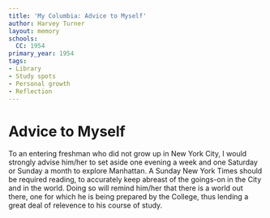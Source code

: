 ```yaml
---
title: 'My Columbia: Advice to Myself'
author: Harvey Turner
layout: memory
schools:
  CC: 1954
primary_year: 1954
tags:
- Library
- Study spots
- Personal growth
- Reflection
---
```

# Advice to Myself

To an entering freshman who did not grow up in New York City, I would strongly advise him/her to set aside one evening a week and one Saturday or Sunday a month to explore Manhattan. A Sunday New York Times should be required reading, to accurately keep abreast of the goings-on in the City and in the world. Doing so will remind him/her that there is a world out there, one for which he is being prepared by the College, thus lending a great deal of relevence to his course of study.
